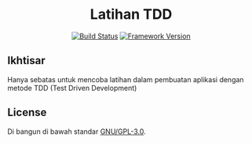 <h1 align="center">Latihan TDD</h1>

<p align="center">
<a href="https://travis-ci.org/yudiandela/latihan-tdd"><img src="https://travis-ci.org/yudiandela/latihan-tdd.svg" alt="Build Status"></a>
<a href="https://github.com/laravel/framework"><img src="https://img.shields.io/badge/Laravel-%5E5.7-orange.svg" alt="Framework Version"></a>
</p>

## Ikhtisar

Hanya sebatas untuk mencoba latihan dalam pembuatan aplikasi dengan metode TDD (Test Driven Development)


## License

Di bangun di bawah standar [GNU/GPL-3.0](https://opensource.org/licenses/GPL-3.0).
